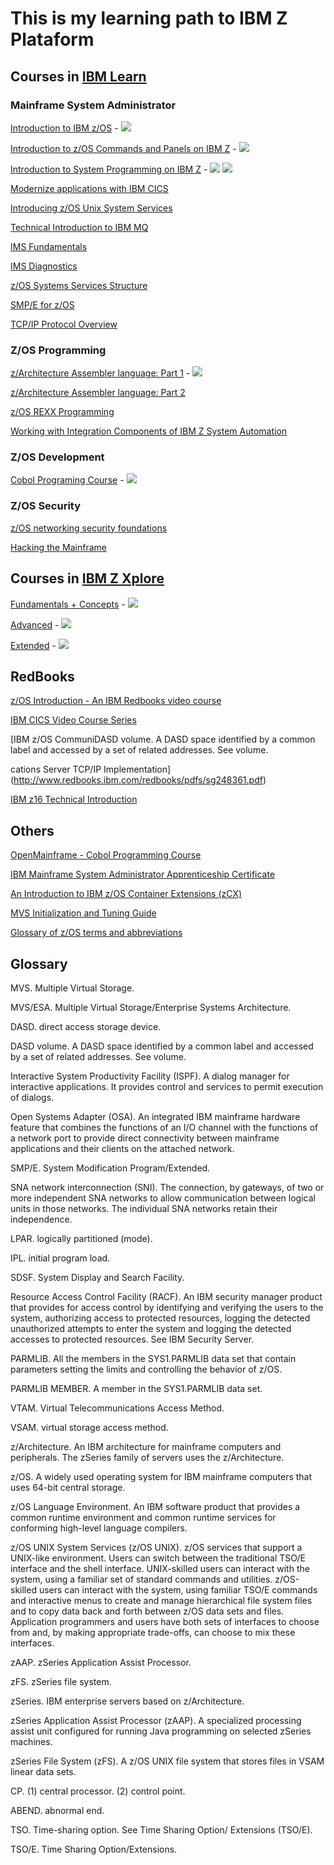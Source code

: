# This is my learning path to IBM Z Plataform

## Courses in [IBM Learn](https://learn.ibm.com)

### Mainframe System Administrator 

[Introduction to IBM z/OS](https://learn.ibm.com/course/view.php?id=6815) - [![](https://www.credly.com/favicon.ico)](https://www.credly.com/badges/13a18569-2616-4439-8a0b-29865b9ea082/public_url)

[Introduction to z/OS Commands and Panels on IBM Z](https://learn.ibm.com/course/view.php?id=7419) - [![](https://www.credly.com/favicon.ico)](https://www.credly.com/badges/2d078e20-c71e-4537-a242-1513a2199512/public_url)

[Introduction to System Programming on IBM Z](https://learn.ibm.com/course/view.php?id=7512) - [![](https://www.credly.com/favicon.ico)](https://www.credly.com/badges/45b86a86-1e99-4ead-9c4c-7b737bc36c27/public_url) [![](https://www.credly.com/favicon.ico)](https://www.credly.com/badges/7e06dfdb-f76d-4a41-ae88-e9f51bcfce60/public_url)

[Modernize applications with IBM CICS](https://learn.ibm.com/course/view.php?id=8410)

[Introducing z/OS Unix System Services](https://learn.ibm.com/course/view.php?id=9890)

[Technical Introduction to IBM MQ](https://learn.ibm.com/course/view.php?id=291)

[IMS Fundamentals](https://learn.ibm.com/mod/page/view.php?id=166615)

[IMS Diagnostics](https://learn.ibm.com/course/view.php?id=7405)

[z/OS Systems Services Structure](https://learn.ibm.com/course/view.php?id=11332)

[SMP/E for z/OS](https://learn.ibm.com/course/view.php?id=11233)

[TCP/IP Protocol Overview](https://learn.ibm.com/course/view.php?id=6239)

### Z/OS Programming

[z/Architecture Assembler language: Part 1](https://learn.ibm.com/course/view.php?id=12127) - [![](https://www.credly.com/favicon.ico)](https://www.credly.com/badges/318fe897-0f77-4927-b7ec-520a43cc7d14/public_url)

[z/Architecture Assembler language: Part 2](https://learn.ibm.com/course/view.php?id=12408)

[z/OS REXX Programming](https://learn.ibm.com/course/view.php?id=8722)

[Working with Integration Components of IBM Z System Automation](https://learn.ibm.com/course/view.php?id=12794)

### Z/OS Development

[Cobol Programing Course](https://learn.ibm.com/course/view.php?id=7552) - [![](https://www.credly.com/favicon.ico)](https://www.credly.com/badges/24e207d5-32da-4365-a776-804faa595f48/public_url)

### Z/OS Security

[z/OS networking security foundations](https://learn.ibm.com/course/view.php?id=6239)

[Hacking the Mainframe](https://learn.ibm.com/course/view.php?id=15189)

## Courses in [IBM Z Xplore](https://ibmzxplore.influitive.com)

[Fundamentals + Concepts](https://ibmzxplore.influitive.com/channels/1) - [![](https://www.credly.com/favicon.ico)](https://www.credly.com/badges/e2ba1e3a-0a4d-406f-9dd2-56699d29674c/public_url)

[Advanced](https://ibmzxplore.influitive.com/channels/4) - [![](https://www.credly.com/favicon.ico)](https://www.credly.com/badges/baefe8ca-9ec1-47e6-891b-3279e9dafdd1/public_url)

[Extended](https://ibmzxplore.influitive.com/channels/11) - [![](https://www.credly.com/favicon.ico)](https://www.credly.com/badges/47966dbd-a082-4d3c-b5b9-52377e5772d2/public_url)

## RedBooks

[z/OS Introduction - An IBM Redbooks video course](https://www.redbooks.ibm.com/redbooks.nsf/redbookabstracts/crse0304.html)

[IBM CICS Video Course Series](https://www.redbooks.ibm.com/redbooks.nsf/pages/cicsvideo?Open)

[IBM z/OS CommuniDASD volume. A DASD space identified by a common label and accessed by a set of related addresses. See volume.

cations Server TCP/IP Implementation](http://www.redbooks.ibm.com/redbooks/pdfs/sg248361.pdf)

[IBM z16 Technical Introduction](https://learn.ibm.com/pluginfile.php/1851823/mod_resource/content/1/IBM%20z16%20Technical%20Introduction.pdf)

## Others

[OpenMainframe - Cobol Programming Course](https://github.com/openmainframeproject/cobol-programming-course)

[IBM Mainframe System Administrator Apprenticeship Certificate](https://www.ibm.com/training/badge/ibm-mainframe-system-administrator-apprenticeship-certificate)

[An Introduction to IBM z/OS Container Extensions (zCX)](https://www.youtube.com/watch?v=xy7NReyUnrE)

[MVS Initialization and Tuning Guide](https://learn.ibm.com/pluginfile.php/1851756/mod_resource/content/2/Initialization%20and%20Tuning%20V2R5.pdf)

[Glossary of z/OS terms and abbreviations](https://www.ibm.com/docs/en/zos-basic-skills?topic=glossary-zos-terms-abbreviations)

## Glossary

MVS. Multiple Virtual Storage.

MVS/ESA. Multiple Virtual Storage/Enterprise Systems Architecture.

DASD. direct access storage device.

DASD volume. A DASD space identified by a common label and accessed by a set of related addresses. See volume.

Interactive System Productivity Facility (ISPF). A dialog manager for interactive applications. It provides control and services to permit execution of dialogs.

Open Systems Adapter (OSA). An integrated IBM mainframe hardware feature that combines the functions of an I/O channel with the functions of a network port to provide direct connectivity between mainframe applications and their clients on the attached network.

SMP/E. System Modification Program/Extended.

SNA network interconnection (SNI). The connection, by gateways, of two or more independent SNA networks to allow communication between logical units in those networks. The individual SNA networks retain their independence.

LPAR. logically partitioned (mode).

IPL. initial program load.

SDSF. System Display and Search Facility.

Resource Access Control Facility (RACF). An IBM security manager product that provides for access control by identifying and verifying the users to the system, authorizing access to protected resources, logging the detected unauthorized attempts to enter the system and logging the detected accesses to protected resources. See IBM Security Server.

PARMLIB. All the members in the SYS1.PARMLIB data set that contain parameters setting the limits and controlling the behavior of z/OS.

PARMLIB MEMBER. A member in the SYS1.PARMLIB data set.

VTAM. Virtual Telecommunications Access Method.

VSAM. virtual storage access method.

z/Architecture. An IBM architecture for mainframe computers and peripherals. The zSeries family of servers uses the z/Architecture.

z/OS. A widely used operating system for IBM mainframe computers that uses 64-bit central storage.

z/OS Language Environment. An IBM software product that provides a common runtime environment and common runtime services for conforming high-level language compilers.

z/OS UNIX System Services (z/OS UNIX). z/OS services that support a UNIX-like environment. Users can switch between the traditional TSO/E interface and the shell interface. UNIX-skilled users can interact with the system, using a familiar set of standard commands and utilities. z/OS-skilled users can interact with the system, using familiar TSO/E commands and interactive menus to create and manage hierarchical file system files and to copy data back and forth between z/OS data sets and files. Application programmers and users have both sets of interfaces to choose from and, by making appropriate trade-offs, can choose to mix these interfaces.

zAAP. zSeries Application Assist Processor.

zFS. zSeries file system.

zSeries. IBM enterprise servers based on z/Architecture.

zSeries Application Assist Processor (zAAP). A specialized processing assist unit configured for running Java programming on selected zSeries machines.

zSeries File System (zFS). A z/OS UNIX file system that stores files in VSAM linear data sets.

CP. (1) central processor. (2) control point.

ABEND. abnormal end.

TSO. Time-sharing option. See Time Sharing Option/ Extensions (TSO/E).

TSO/E. Time Sharing Option/Extensions.







